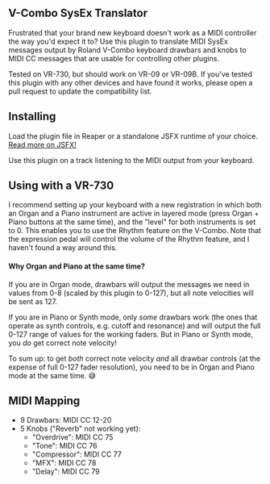 ## V-Combo SysEx Translator

Frustrated that your brand new keyboard doesn't work as a MIDI controller the way you'd expect it to? Use this plugin to translate MIDI SysEx messages output by Roland V-Combo keyboard drawbars and knobs to MIDI CC messages that are usable for controlling other plugins.

Tested on VR-730, but should work on VR-09 or VR-09B. If you've tested this plugin with any other devices and have found it works, please open a pull request to update the compatibility list.


## Installing

Load the plugin file in Reaper or a standalone JSFX runtime of your choice. [Read more on JSFX!](https://www.cockos.com/jsfx/)

Use this plugin on a track listening to the MIDI output from your keyboard.


## Using with a VR-730

I recommend setting up your keyboard with a new registration in which both an Organ and a Piano instrument are active in layered mode (press Organ + Piano buttons at the same time), and the "level" for both instruments is set to 0. This enables you to use the Rhythm feature on the V-Combo. Note that the expression pedal will control the volume of the Rhythm feature, and I haven't found a way around this.


#### Why Organ and Piano at the same time?

If you are in Organ mode, drawbars will output the messages we need in values from 0-8 (scaled by this plugin to 0-127), but all note velocities will be sent as 127. 

If you are in Piano or Synth mode, only _some_ drawbars work (the ones that operate as synth controls, e.g. cutoff and resonance) and will output the full 0-127 range of values for the working faders. But in Piano or Synth mode, you _do_ get correct note velocity!

To sum up: to get _both_ correct note velocity _and_ all drawbar controls (at the expense of full 0-127 fader resolution), you need to be in Organ and Piano mode at the same time. 😅


## MIDI Mapping

* 9 Drawbars: MIDI CC 12-20
* 5 Knobs ("Reverb" not working yet):
    * "Overdrive": MIDI CC 75
    * "Tone": MIDI CC 76
    * "Compressor": MIDI CC 77
    * "MFX": MIDI CC 78
    * "Delay": MIDI CC 79
